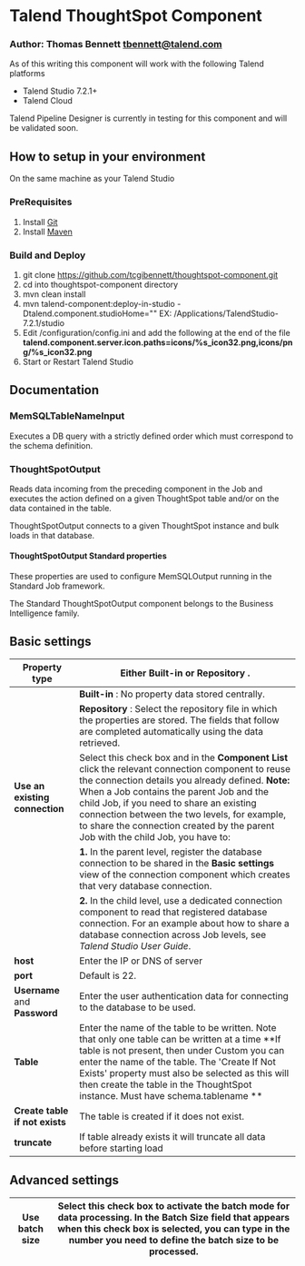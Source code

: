 # Talend ThoughtSpot Component #
### Author: Thomas Bennett <tbennett@talend.com> ###

As of this writing this component will work with the following Talend platforms
* Talend Studio 7.2.1+
* Talend Cloud

Talend Pipeline Designer is currently in testing for this component and will be validated soon.

## How to setup in your environment ##
On the same machine as your Talend Studio
### PreRequisites ###
1. Install [Git](https://git-scm.com/downloads)
2. Install [Maven](https://maven.apache.org/download.cgi)

### Build and Deploy ###
1. git clone https://github.com/tcgibennett/thoughtspot-component.git
2. cd into thoughtspot-component directory
3. mvn clean install
4. mvn talend-component:deploy-in-studio -Dtalend.component.studioHome="<Path to Talend Studio>"
EX: /Applications/TalendStudio-7.2.1/studio
5. Edit <Path to Talend Studio>/configuration/config.ini and add the following at the end of the file **talend.component.server.icon.paths=icons/%s_icon32.png,icons/png/%s_icon32.png**
6. Start or Restart Talend Studio

## Documentation ##
### MemSQLTableNameInput

Executes a DB query with a strictly defined order which must correspond to the schema definition.


### ThoughtSpotOutput ###

Reads data incoming from the preceding component in the Job and executes the action defined on a given ThoughtSpot table and/or on the data contained in the table.

ThoughtSpotOutput connects to a given ThoughtSpot instance and bulk loads in that database.


#### ThoughtSpotOutput Standard properties

These properties are used to configure MemSQLOutput running in the Standard Job framework.

The Standard ThoughtSpotOutput component belongs to the Business Intelligence family.


## Basic settings

| **Property type** | Either  **Built-in**  or  **Repository**  . |
| --- | --- |
|   | **Built-in** : No property data stored centrally. |
|   | **Repository** : Select the repository file in which the properties are stored. The fields that follow are completed automatically using the data retrieved. |
| **Use an existing connection** | Select this check box and in the  **Component List**  click the relevant connection component to reuse the connection details you already defined. **Note:**  When a Job contains the parent Job and the child Job, if you need to share an existing connection between the two levels, for example, to share the connection created by the parent Job with the child Job, you have to:|
|  | **1.** In the parent level, register the database connection to be shared in the  **Basic settings**  view of the connection component which creates that very database connection.|
|  | **2.** In the child level, use a dedicated connection component to read that registered database connection. For an example about how to share a database connection across Job levels, see _Talend Studio User Guide_.|
| **host** | Enter the IP or DNS of server |
| **port** | Default is 22. |
| **Username**  and  **Password** | Enter the user authentication data for connecting to the database to be used. |
| **Table** | Enter the name of the table to be written. Note that only one table can be written at a time **If table is not present, then under Custom you can enter the name of the table. The &#39;Create If Not Exists&#39; property must also be selected as this will then create the table in the ThoughtSpot instance. Must have schema.tablename ** |
| **Create table if not exists** | The table is created if it does not exist. |
| **truncate** | If table already exists it will truncate all data before starting load |


## Advanced settings

| **Use batch size** | Select this check box to activate the batch mode for data processing. In the  **Batch Size**  field that appears when this check box is selected, you can type in the number you need to define the batch size to be processed. |
| --- | --- |
